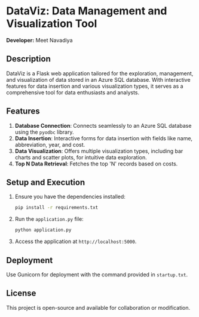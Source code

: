 
# DataViz: Data Management and Visualization Tool

**Developer:** Meet Navadiya

## Description
DataViz is a Flask web application tailored for the exploration, management, and visualization of data stored in an Azure SQL database. With interactive features for data insertion and various visualization types, it serves as a comprehensive tool for data enthusiasts and analysts.

## Features
1. **Database Connection**: Connects seamlessly to an Azure SQL database using the `pyodbc` library.
2. **Data Insertion**: Interactive forms for data insertion with fields like name, abbreviation, year, and cost.
3. **Data Visualization**: Offers multiple visualization types, including bar charts and scatter plots, for intuitive data exploration.
4. **Top N Data Retrieval**: Fetches the top 'N' records based on costs.

## Setup and Execution
1. Ensure you have the dependencies installed:
   ```bash
   pip install -r requirements.txt
   ```
2. Run the `application.py` file:
   ```bash
   python application.py
   ```
3. Access the application at `http://localhost:5000`.

## Deployment
Use Gunicorn for deployment with the command provided in `startup.txt`.

## License
This project is open-source and available for collaboration or modification.
